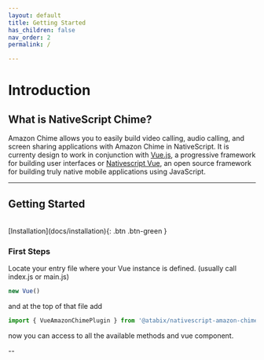 ```yaml
---
layout: default
title: Getting Started
has_children: false
nav_order: 2
permalink: /

---
```

# Introduction

## What is NativeScript Chime?

Amazon Chime allows you to easily build video calling, audio calling, and screen sharing applications with Amazon Chime in NativeScript.
It is currenty design to work in conjunction with [Vue.js](https://vuejs.org "Vue.js"), a progressive framework for building user interfaces or [Nativescript Vue](https://nativescript-vue.org/ "Nativescript Vue"), an open source framework for building truly native mobile applications using JavaScript.


<!-- [Get started now](#getting-started){: .btn .btn-primary .fs-5 .mb-4 .mb-md-0 .mr-2 } [View it on GitHub](https://github.com/atabix/nativescript-chime){: .btn .fs-5 .mb-4 .mb-md-0 } -->

---
## Getting Started
<br>
[Installation](docs/installation){: .btn .btn-green }



### First Steps
Locate your entry file where your Vue instance is defined. (usually call index.js or main.js)

```js
new Vue()
```

and at the top of that file add

```js
import { VueAmazonChimePlugin } from '@atabix/nativescript-amazon-chime';
```

now you can access to all the available methods and vue component.

--

